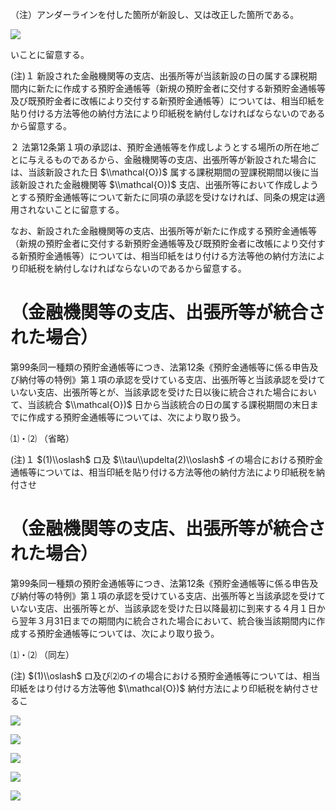 （注）アンダーラインを付した箇所が新設し、又は改正した箇所である。

![](https://www.nta.go.jp/tmp/e01f527f-1e6a-49f1-87f5-0a9c9203362e/images/e8ce37478e45e58ebec89c566a0ca5e81e306228dea2ba6578a9a5ee005dd340.jpg)

いことに留意する。

(注)１ 新設された金融機関等の支店、出張所等が当該新設の日の属する課税期間内に新たに作成する預貯金通帳等（新規の預貯金者に交付する新預貯金通帳等及び既預貯金者に改帳により交付する新預貯金通帳等）については、相当印紙を貼り付ける方法等他の納付方法により印紙税を納付しなければならないのであるから留意する。

２ 法第12条第１項の承認は、預貯金通帳等を作成しようとする場所の所在地ごとに与えるものであるから、金融機関等の支店、出張所等が新設された場合には、当該新設された日 $\\mathcal{O})$ 属する課税期間の翌課税期間以後に当該新設された金融機関等 $\\mathcal{O})$ 支店、出張所等において作成しようとする預貯金通帳等について新たに同項の承認を受けなければ、同条の規定は適用されないことに留意する。

なお、新設された金融機関等の支店、出張所等が新たに作成する預貯金通帳等（新規の預貯金者に交付する新預貯金通帳等及び既預貯金者に改帳により交付する新預貯金通帳等）については、相当印紙をはり付ける方法等他の納付方法により印紙税を納付しなければならないのであるから留意する。

# （金融機関等の支店、出張所等が統合された場合）

第99条同一種類の預貯金通帳等につき、法第12条《預貯金通帳等に係る申告及び納付等の特例》第１項の承認を受けている支店、出張所等と当該承認を受けていない支店、出張所等とが、当該承認を受けた日以後に統合された場合において、当該統合 $\\mathcal{O})$ 日から当該統合の日の属する課税期間の末日までに作成する預貯金通帳等については、次により取り扱う。

⑴・⑵ （省略）

(注)１ $(1)\\oslash$ ロ及 $\\tau\\updelta(2)\\oslash$ イの場合における預貯金通帳等については、相当印紙を貼り付ける方法等他の納付方法により印紙税を納付させ

# （金融機関等の支店、出張所等が統合された場合）

第99条同一種類の預貯金通帳等につき、法第12条《預貯金通帳等に係る申告及び納付等の特例》第１項の承認を受けている支店、出張所等と当該承認を受けていない支店、出張所等とが、当該承認を受けた日以降最初に到来する４月１日から翌年３月31日までの期間内に統合された場合において、統合後当該期間内に作成する預貯金通帳等については、次により取り扱う。

⑴・⑵ （同左）

(注) $(1)\\oslash$ ロ及び⑵のイの場合における預貯金通帳等については、相当印紙をはり付ける方法等他 $\\mathcal{O})$ 納付方法により印紙税を納付させるこ

![](https://www.nta.go.jp/tmp/e01f527f-1e6a-49f1-87f5-0a9c9203362e/images/5fa4ff3baf0825af508ed02f95d52ba277b0730d7ca94e7d2d2d61db62e59c04.jpg)

![](https://www.nta.go.jp/tmp/e01f527f-1e6a-49f1-87f5-0a9c9203362e/images/db63678758c2d3e86a2447dd992d2cc241a631f14e6987c5ec783b011e64bf6b.jpg)

![](https://www.nta.go.jp/tmp/e01f527f-1e6a-49f1-87f5-0a9c9203362e/images/b65b2d56fffd94faa3837dda6eb2379c3c8faba0f364e1f32693f901f6270465.jpg)

![](https://www.nta.go.jp/tmp/e01f527f-1e6a-49f1-87f5-0a9c9203362e/images/59a89636233dc1c987a1467d48943a5143f8136bfd3cb02923320d456493f961.jpg)

![](https://www.nta.go.jp/tmp/e01f527f-1e6a-49f1-87f5-0a9c9203362e/images/cd7ca8930e0d68f6715362095c612e7a97747b3c4a9dea662958a501bd093a8e.jpg)